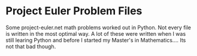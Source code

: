 # Project Euler Problem Files
Some project-euler.net math problems worked out in Python. Not every file is written in the most optimal way. A lot of these were written when I was still learing Python and before I started my Master's in Mathematics.... Its not that bad though. 
